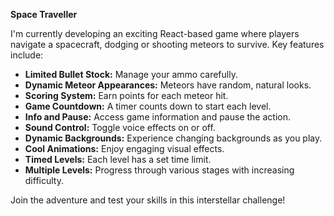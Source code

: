 **Space Traveller**

I'm currently developing an exciting React-based game where players navigate a spacecraft, dodging or shooting meteors to survive. Key features include:

- **Limited Bullet Stock:** Manage your ammo carefully.
- **Dynamic Meteor Appearances:** Meteors have random, natural looks.
- **Scoring System:** Earn points for each meteor hit.
- **Game Countdown:** A timer counts down to start each level.
- **Info and Pause:** Access game information and pause the action.
- **Sound Control:** Toggle voice effects on or off.
- **Dynamic Backgrounds:** Experience changing backgrounds as you play.
- **Cool Animations:** Enjoy engaging visual effects.
- **Timed Levels:** Each level has a set time limit.
- **Multiple Levels:** Progress through various stages with increasing difficulty.

Join the adventure and test your skills in this interstellar challenge!
